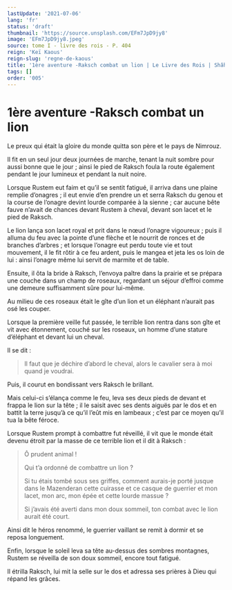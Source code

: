 ```yaml
---
lastUpdate: '2021-07-06'
lang: 'fr'
status: 'draft'
thumbnail: 'https://source.unsplash.com/EFm7JpD9jy8'
image: 'EFm7JpD9jy8.jpeg'
source: tome I - livre des rois - P. 404
reign: 'Keï Kaous'
reign-slug: 'regne-de-kaous'
title: '1ère aventure -Raksch combat un lion | Le Livre des Rois | Shâhnâmeh'
tags: []
order: '005'
---
```


<!-- LTeX: language=fr -->

# 1ère aventure -Raksch combat un lion

Le preux qui était la gloire du monde quitta son père et le pays de Nimrouz.

Il fit en un seul jour deux journées de marche, tenant la nuit sombre pour aussi bonne que le jour ; ainsi le pied de Raksch foula la route également pendant le jour lumineux et pendant la nuit noire.

Lorsque Rustem eut faim et qu’il se sentit fatigué, il arriva dans une plaine remplie d’onagres ; il eut envie d’en prendre un et serra Raksch du genou et la course de l’onagre devint lourde comparée à la sienne ; car aucune bête fauve n’avait de chances devant Rustem à cheval, devant son lacet et le pied de Raksch.

Le lion lança son lacet royal et prit dans le nœud l’onagre vigoureux ; puis il alluma du feu avec la pointe d’une flèche et le nourrit de ronces et de branches d’arbres ; et lorsque l’onagre eut perdu toute vie et tout mouvement, il le fit rôtir à ce feu ardent, puis le mangea et jeta les os loin de lui : ainsi l’onagre même lui servit de marmite et de table.

Ensuite, il ôta la bride à Raksch, l’envoya paître dans la prairie et se prépara une couche dans un champ de roseaux, regardant un séjour d’effroi comme une demeure suffisamment sûre pour lui-même.

Au milieu de ces roseaux était le gîte d’un lion et un éléphant n’aurait pas osé les couper.

Lorsque la première veille fut passée, le terrible lion rentra dans son gîte et vit avec étonnement, couché sur les roseaux, un homme d’une stature d’éléphant et devant lui un cheval.

Il se dit :

> Il faut que je déchire d’abord le cheval, alors le cavalier sera à moi quand je voudrai.

Puis, il courut en bondissant vers Raksch le brillant.

Mais celui-ci s’élança comme le feu, leva ses deux pieds de devant et frappa le lion sur la tête ; il le saisit avec ses dents aiguës par le dos et en battit la terre jusqu’à ce qu’il l’eût mis en lambeaux ; c’est par ce moyen qu’il tua la bête féroce.

Lorsque Rustem prompt à combattre fut réveillé, il vit que le monde était devenu étroit par la masse de ce terrible lion et il dit à Raksch :

> Ô prudent animal !
>
> Qui t’a ordonné de combattre un lion ?
>
> Si tu étais tombé sous ses griffes, comment aurais-je porté jusque dans le Mazenderan cette cuirasse et ce casque de guerrier et mon lacet, mon arc, mon épée et cette lourde massue ?
>
> Si j’avais été averti dans mon doux sommeil, ton combat avec le lion aurait été court.

Ainsi dit le héros renommé, le guerrier vaillant se remit à dormir et se reposa longuement.

Enfin, lorsque le soleil leva sa tête au-dessus des sombres montagnes, Rustem se réveilla de son doux sommeil, encore tout fatigué.

Il étrilla Raksch, lui mit la selle sur le dos et adressa ses prières à Dieu qui répand les grâces.
